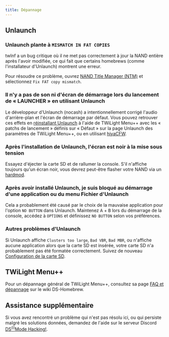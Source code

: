 ```yaml
---
title: Dépannage
---
```


## Unlaunch
### Unlaunch plante à `MISMATCH IN FAT COPIES`

twlnf a un bug critique où il ne met pas correctement à jour la NAND entière après l'avoir modifiée, ce qui fait que certains homebrews (comme l'installateur d'Unlaunch) montrent une erreur.

Pour résoudre ce problème, ouvrez [NAND Title Manager (NTM)](https://github.com/Epicpkmn11/NTM/releases) et sélectionnez `Fix FAT copy mismatch`.

### Il n'y a pas de son ni d'écran de démarrage lors du lancement de « LAUNCHER » en utilisant Unlaunch

Le développeur d'Unlaunch (nocash) a intentionnellement corrigé l'audio d'arrière-plan et l'écran de démarrage par défaut. Vous pouvez retrouver ces effets en [réinstallant Unlaunch](installing-unlaunch.html) à l'aide de TWiLight Menu++ avec les « patchs de lancement » définis sur « Défaut » sur la page Unlaunch des paramètres de TWiLight Menu++, ou en utilisant [hiyaCFW](https://wiki.ds-homebrew.com/hiyacfw/installing).

### Après l'installation de Unlaunch, l'écran est noir à la mise sous tension

Essayez d'éjecter la carte SD et de rallumer la console. S'il n'affiche toujours qu'un écran noir, vous devrez peut-être flasher votre NAND via un [hardmod](https://wiki.ds-homebrew.com/ds-index/hardmod).

### Après avoir installé Unlaunch, je suis bloqué au démarrage d'une application ou du menu Fichier d'Unlaunch

Cela a probablement été causé par le choix de la mauvaise application pour l'option `NO BUTTON` dans Unlaunch. Maintenez <kbd class="face">A</kbd> + <kbd class="face">B</kbd> lors du démarrage de la console, accédez à `OPTIONS` et définissez `NO BUTTON` selon vos préférences.

### Autres problèmes d'Unlaunch

Si Unlaunch affiche `Clusters too large`, `Bad VBR`, `Bad MBR`, ou n'affiche aucune application alors que la carte SD est insérée, votre carte SD n'a probablement pas été formatée correctement. Suivez de nouveau [Configuration de la carte SD](sd-card-setup.html).

## TWiLight Menu++

Pour un dépannage général de TWiLight Menu++, consultez sa page [FAQ et dépannage](https://wiki.ds-homebrew.com/twilightmenu/faq) sur le wiki DS-Homebrew.

## Assistance supplémentaire

Si vous avez rencontré un problème qui n'est pas résolu ici, ou qui persiste malgré les solutions données, demandez de l'aide sur le serveur Discord [DS<sup>(i)</sup>Mode Hacking!](https://discord.gg/fCzqcWteC4).
